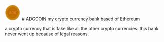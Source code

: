 <img src="https://github.com/ADGVLOGS/adgcoin/blob/main/adgcoin.png" width="50" height="50">
# ADGCOIN
my crypto currency bank based of Ethereum



a crypto currency that is fake like all the other crypto currencies.
this bank never went up because of legal reasons.
